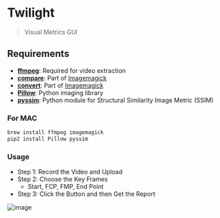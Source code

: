 # Twilight

> Visual Metrics GUI

## Requirements

- **[ffmpeg](https://www.ffmpeg.org/)**: Required for video extraction
- **[compare](http://www.imagemagick.org/)**: Part of [Imagemagick](http://www.imagemagick.org/)
- **[convert](http://www.imagemagick.org/)**: Part of [Imagemagick](http://www.imagemagick.org/)
- **[Pillow](https://github.com/python-pillow/Pillow)**: Python imaging library
- **[pyssim](https://github.com/jterrace/pyssim)**: Python module for Structural Similarity Image Metric (SSIM)

### For MAC

```bash
brew install ffmpeg imagemagick
pip2 install Pillow pyssim
```

### Usage

- Step 1: Record the Video and Upload
- Step 2: Choose the Key Frames
	- Start, FCP, FMP, End Point
- Step 3: Click the Button and then Get the Report

![image](https://user-images.githubusercontent.com/758740/28420730-a39a7704-6d95-11e7-9adb-97c0953d785f.png)
